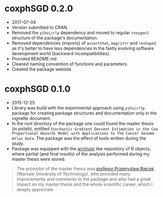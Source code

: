 coxphSGD 0.2.0
==============

- 2017-07-04
- Version submitted to CRAN.
- Removed the `yihui/rlp` dependency and moved to regular `roxygen2` structure of the package's documentation.
- Removed dependencies (imports) of `assertthat`, `magrittr` and `reshape2` as it's better to have less dependencies in the
fastly evolving software development world (backward incompatibilities).
- Provided README.md
- Cleaned naming convention of functions and parameters.
- Created the package website.

coxphSGD 0.1.0
==============

- 2015-12-25
- Library was build with the experimental approach using `yihui/rlp` package
for creating package structures and documentation only in the vignette document.
- In the root directory of the package one could found the master thesis (in polish), 
entitled `Stochastic Gradient Descent Estimation in the Cox Proportional Hazards Model with
Applications to The Cancer Genome Atlas Data`. The package was the effect of tools written during
the study.
- Package was equipped with the [archivist](https://github.com/pbiecek/archivist) like
repository of R objects, where partial (and final results) of the analysis performed during
my master thesis were stored.

> The promotor of the master thesis was [profesor Przemyslaw Biecek](https://biecek.pl) (Warsaw University of Technology), who provided many improvements and comments to the package and who had a great impact on my master thesis and the whole scientific career, which I deeply appreciate
